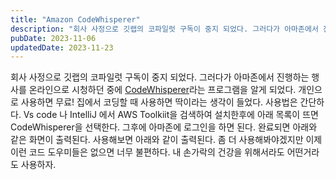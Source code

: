 ```yaml
---
title: "Amazon CodeWhisperer"
description: "회사 사정으로 깃랩의 코파일럿 구독이 중지 되었다. 그러다가 아마존에서 진행하는 행사를 온라인으로 시청하던 중에 CodeWhisperer라는 프로그램을 알게 되었다.  개인으로 사용하면 무료!  집에서 코딩할 때 사용하면 딱이라는 생각이 들었다.  사용법은 간단하다.  Vs code 나..."
pubDate: 2023-11-06
updatedDate: 2023-11-23
---
```


회사 사정으로 깃랩의 코파일럿 구독이 중지 되었다. 그러다가 아마존에서 진행하는 행사를 온라인으로 시청하던 중에 [CodeWhisperer](https://aws.amazon.com/ko/codewhisperer/)라는 프로그램을 알게 되었다.
개인으로 사용하면 무료!
집에서 코딩할 때 사용하면 딱이라는 생각이 들었다.
사용법은 간단하다.
Vs code 나 IntelliJ 에서 AWS Toolkiit을 검색하여 설치한후에
아래 목록이 뜨면 CodeWhisperer을 선택한다.
그후에 아마존에 로그인을 하면 된다.
완료되면 아래와 같은 화면이 출력된다.
사용해보면 아래와 같이 출력된다.
좀 더 사용해봐야겠지만 이제 이런 코드 도우미들은 없으면 너무 불편하다.
내 손가락의 건강을 위해서라도 어떤거라도 사용하자.